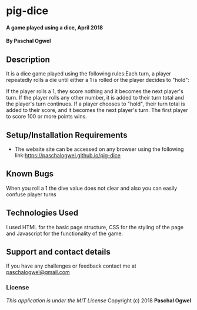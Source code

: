 # pig-dice
#### A game played using a dice, April 2018
#### By **Paschal Ogwel**
## Description
It is a dice game played using the following rules:Each turn, a player repeatedly rolls a die until either a 1 is rolled or the player decides to "hold":

If the player rolls a 1, they score nothing and it becomes the next player's turn.
If the player rolls any other number, it is added to their turn total and the player's turn continues.
If a player chooses to "hold", their turn total is added to their score, and it becomes the next player's turn.
The first player to score 100 or more points wins.


## Setup/Installation Requirements
* The website site can be accessed on any browser using the following link:https://paschalogwel.github.io/pig-dice

## Known Bugs
When you roll a 1 the dive value does not clear and also you can easily confuse player turns
## Technologies Used
I used HTML for the basic page structure, CSS for the styling of the page and Javascript for the functionality of the game.
## Support and contact details
If you have any challenges or feedback contact me at paschalogwel@gmail.com
### License
*This application is under the MIT License*
Copyright (c) 2018 **Paschal Ogwel**
